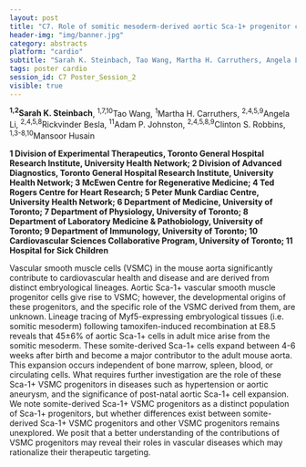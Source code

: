 ```yaml
---
layout: post
title: "C7. Role of somitic mesoderm-derived aortic Sca-1+ progenitor cells in vascular disease"
header-img: "img/banner.jpg"
category: abstracts
platform: "cardio"
subtitle: "Sarah K. Steinbach, Tao Wang, Martha H. Carruthers, Angela Li, Rickvinder Besla, Adam P. Johnston, Clinton S. Robbins, Mansoor Husain"
tags: poster cardio
session_id: C7 Poster_Session_2
visible: true
---
```

**<sup>1,2</sup>Sarah K. Steinbach**, <sup>1,7,10</sup>Tao Wang, <sup>1</sup>Martha H. Carruthers, <sup>2,4,5,9</sup>Angela Li, <sup>2,4,5,8</sup>Rickvinder Besla, <sup>11</sup>Adam P. Johnston, <sup>2,4,5,8,9</sup>Clinton S. Robbins, <sup>1,3-8,10</sup>Mansoor Husain

__1 Division of Experimental Therapeutics, Toronto General Hospital Research Institute, University Health Network; 2 Division of Advanced Diagnostics, Toronto General Hospital Research Institute, University Health Network; 3 McEwen Centre for Regenerative Medicine; 4 Ted Rogers Centre for Heart Research; 5 Peter Munk Cardiac Centre, University Health Network; 6 Department of Medicine, University of Toronto; 7 Department of Physiology, University of Toronto; 8 Department of Laboratory Medicine & Pathobiology, University of Toronto; 9 Department of Immunology, University of Toronto; 10 Cardiovascular Sciences Collaborative Program, University of Toronto; 11 Hospital for Sick Children__

Vascular smooth muscle cells (VSMC) in the mouse aorta significantly contribute to cardiovascular health and disease and are derived from distinct embryological lineages. Aortic Sca-1+ vascular smooth muscle progenitor cells give rise to VSMC; however, the developmental origins of these progenitors, and the specific role of the VSMC derived from them, are unknown. Lineage tracing of Myf5-expressing embryological tissues (i.e. somitic mesoderm) following tamoxifen-induced recombination at E8.5 reveals that 45±6% of aortic Sca-1+ cells in adult mice arise from the somitic mesoderm. These somite-derived Sca-1+ cells expand between 4-6 weeks after birth and become a major contributor to the adult mouse aorta. This expansion occurs independent of bone marrow, spleen, blood, or circulating cells. What requires further investigation are the role of these Sca-1+ VSMC progenitors in diseases such as hypertension or aortic aneurysm, and the significance of post-natal aortic Sca-1+ cell expansion. We note somite-derived Sca-1+ VSMC progenitors as a distinct population of Sca-1+ progenitors, but whether differences exist between somite-derived Sca-1+ VSMC progenitors and other VSMC progenitors remains unexplored. We posit that a better understanding of the contributions of VSMC progenitors may reveal their roles in vascular diseases which may rationalize their therapeutic targeting.